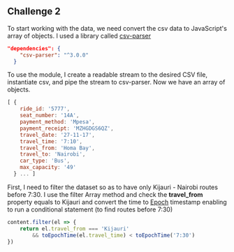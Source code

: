 ## Challenge 2 
To start working with the data, we need convert the csv data to JavaScript's array of objects. I used a library called [csv-parser](https://www.npmjs.com/package/csv-parser)
```json
"dependencies": {
    "csv-parser": "^3.0.0"
  }
```
To use the module, I create a readable stream to the desired CSV file, instantiate csv, and pipe the stream to csv-parser. Now we have an array of objects.
```JavaScript
[ {
    ride_id: '5777',
    seat_number: '14A',
    payment_method: 'Mpesa',
    payment_receipt: 'MZHGDGS6QZ',
    travel_date: '27-11-17',
    travel_time: '7:10',
    travel_from: 'Homa Bay',
    travel_to: 'Nairobi',
    car_type: 'Bus',
    max_capacity: '49'
  } ... ]
```

First, I need to filter the dataset so as to have only Kijauri -  Nairobi routes before 7:30. I use the filter Array method and check the **travel_from** property equals to Kijauri and convert the time to [Epoch](https://www.cloudhadoop.com/javascript-current-epoch-timestamp/) timestamp enabling to run a conditional statement (to find routes before 7:30)
```JavaScript
content.filter(el => {
    return el.travel_from === 'Kijauri'
        && toEpochTime(el.travel_time) < toEpochTime('7:30')
})
```

